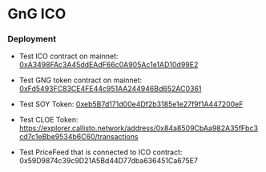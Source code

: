 # GnG ICO

### Deployment

- Test ICO contract on mainnet: [0xA3498FAc3A45ddEAdF66c0A905Ac1e1AD10d99E2](https://explorer.callisto.network/address/0xA3498FAc3A45ddEAdF66c0A905Ac1e1AD10d99E2/transactions)

- Test GNG token contract on mainnet: [0xFd5493FC83CE4FE44c951AA244946Bd652AC0361](https://explorer.callisto.network/address/0xFd5493FC83CE4FE44c951AA244946Bd652AC0361/transactions)

- Test SOY Token: [0xeb5B7d171d00e4Df2b3185e1e27f9f1A447200eF](https://explorer.callisto.network/address/0xeb5B7d171d00e4Df2b3185e1e27f9f1A447200eF/transactions)

- Test CLOE Token: https://explorer.callisto.network/address/0x84a8509CbAa982A35fFbc3cd7c1eBbe9534b6C60/transactions

- Test PriceFeed that is connected to ICO contract: 0x59D9874c39c9D21A5Bd44D77dba636451Ca675E7
